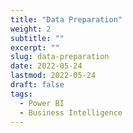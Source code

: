 ```yaml
---
title: "Data Preparation"
weight: 2
subtitle: ""
excerpt: ""
slug: data-preparation
date: 2022-05-24
lastmod: 2022-05-24
draft: false
tags:
  - Power BI
  - Business Intelligence
---
```

